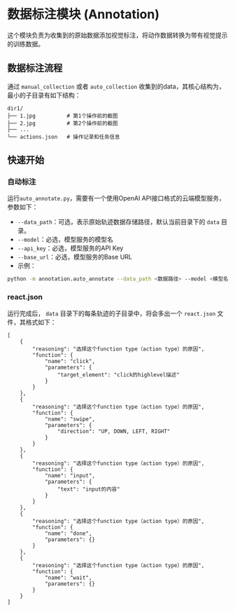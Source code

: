 # 数据标注模块 (Annotation)

这个模块负责为收集到的原始数据添加视觉标注，将动作数据转换为带有视觉提示的训练数据。

## 数据标注流程
通过 `manual_collection` 或者 `auto_collection` 收集到的data，其核心结构为，最小的子目录有如下结构：
```
dir1/
├── 1.jpg          # 第1个操作前的截图
├── 2.jpg          # 第2个操作前的截图
├── ...
└── actions.json   # 操作记录和任务信息
```

## 快速开始

### 自动标注
运行`auto_annotate.py`，需要有一个使用OpenAI API接口格式的云端模型服务，参数如下：
- `--data_path`：可选，表示原始轨迹数据存储路径，默认当前目录下的 `data` 目录。
- `--model`：必选，模型服务的模型名
- `--api_key`：必选，模型服务的API Key
- `--base_url`：必选，模型服务的Base URL
- 示例：
```bash
python -m annotation.auto_annotate --data_path <数据路径> --model <模型名称> --api_key <api key> --base_url <base url>
```
### react.json
运行完成后， `data` 目录下的每条轨迹的子目录中，将会多出一个 `react.json` 文件，其格式如下：
```
[
    {
        "reasoning": "选择这个function type（action type）的原因",
        "function": {
            "name": "click",
            "parameters": {
                "target_element": "click的highlevel描述"
            }
        }
    },
    {
        "reasoning": "选择这个function type（action type）的原因",
        "function": {
            "name": "swipe",
            "parameters": {
                "direction": "UP, DOWN, LEFT, RIGHT"
            }
        }
    },
    {
        "reasoning": "选择这个function type（action type）的原因",
        "function": {
            "name": "input",
            "parameters": {
                "text": "input的内容"
            }
        }
    },
    {
        "reasoning": "选择这个function type（action type）的原因",
        "function": {
            "name": "done",
            "parameters": {}
        }
    },
    {
        "reasoning": "选择这个function type（action type）的原因",
        "function": {
            "name": "wait",
            "parameters": {}
        }
    }
]
```